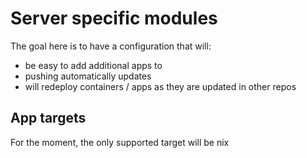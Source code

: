 # Server specific modules

The goal here is to have a configuration that will:

- be easy to add additional apps to
- pushing automatically updates
- will redeploy containers / apps as they are updated in other repos

## App targets

For the moment, the only supported target will be nix

